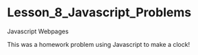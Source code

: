 # Lesson_8_Javascript_Problems
Javascript Webpages

This was a homework problem using Javascript to make a clock!
